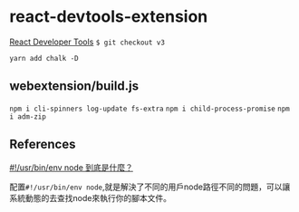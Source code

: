 # react-devtools-extension

[React Developer Tools](https://github.com/facebook/react-devtools/tree/v3)
`$ git checkout v3`

`yarn add chalk -D`

## webextension/build.js

`npm i cli-spinners log-update fs-extra`
`npm i child-process-promise`
`npm i adm-zip`

## References

[#!/usr/bin/env node 到底是什麼？](https://juejin.im/post/5cb93cd651882578b148c637)

配置`#!/usr/bin/env node`,就是解決了不同的用戶node路徑不同的問題，可以讓系統動態的去查找node來執行你的腳本文件。
